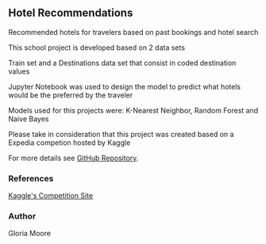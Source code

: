 ## Hotel Recommendations

Recommended hotels for travelers based on past bookings and hotel search

This school project is developed based on 2 data sets

Train set and a Destinations data set that consist in coded destination values

Jupyter Notebook was used to design the model to predict what hotels would be the preferred by the traveler

Models used for this projects were: K-Nearest Neighbor, Random Forest and Naive Bayes

Please take in consideration that this project was created based on a Expedia competion hosted by Kaggle



For more details see [GitHub Repository](https://github.com/gloriaypradal/Hotel_recommendations).

### References

[Kaggle's Competition Site](https://www.kaggle.com/c/expedia-hotel-recommendations)

### Author

Gloria Moore
